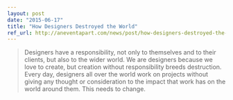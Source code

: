 ```yaml
---
layout: post
date: "2015-06-17"
title: "How Designers Destroyed the World"
ref_url: http://aneventapart.com/news/post/how-designers-destroyed-the-world-by-mike-monteiro-an-aea-video
---
```


> Designers have a responsibility, not only to themselves and to their clients, but also to the wider world. We are designers because we love to create, but creation without responsibility breeds destruction. Every day, designers all over the world work on projects without giving any thought or consideration to the impact that work has on the world around them. This needs to change.
